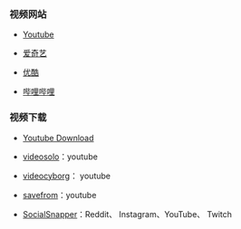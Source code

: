 ### 视频网站

- [Youtube](https://www.youtube.com/)

- [爱奇艺](https://www.iqiyi.com/)

- [优酷](https://www.youku.com/)

- [哔哩哔哩](https://www.bilibili.com/)

### 视频下载

- [Youtube Download](https://youtubedownload.video/index.php#)

- [videosolo](https://www.videosolo.com/online-video-downloader/)：youtube

- [videocyborg](https://videocyborg.com/)： youtube

- [savefrom](https://zh.savefrom.net/)：youtube

- [SocialSnapper](https://socialsnapper.net/)：Reddit、 Instagram、YouTube、 Twitch
